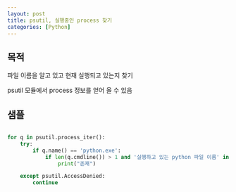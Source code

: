```yaml
---
layout: post
title: psutil, 실행중인 process 찾기
categories: [Python]
---
```


## 목적

파일 이름을 알고 있고 현재 실행되고 있는지 찾기

psutil 모듈에서 process 정보를 얻어 올 수 있음

## 샘플

```python

for q in psutil.process_iter():
    try:
        if q.name() == 'python.exe':
            if len(q.cmdline()) > 1 and '실행하고 있는 python 파일 이름' in q.cmdline()[1]:
                print("존재")

    except psutil.AccessDenied:
        continue
```